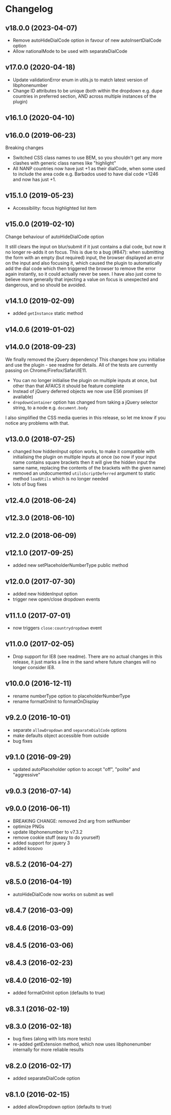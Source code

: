 # Changelog

## v18.0.0 (2023-04-07)
- Remove autoHideDialCode option in favour of new autoInsertDialCode option
- Allow nationalMode to be used with separateDialCode

## v17.0.0 (2020-04-18)
- Update validationError enum in utils.js to match latest version of libphonenumber
- Change ID attributes to be unique (both within the dropdown e.g. dupe countries in preferred section, AND across multiple instances of the plugin)

## v16.1.0 (2020-04-10)


## v16.0.0 (2019-06-23)
Breaking changes

- Switched CSS class names to use BEM, so you shouldn't get any more clashes with generic class names like "highlight"
- All NANP countries now have just +1 as their dialCode, when some used to include the area code e.g. Barbados used to have dial code +1246 and now has just +1.

## v15.1.0 (2019-05-23)
- Accessibility: focus highlighted list item

## v15.0.0 (2019-02-10)
Change behaviour of autoHideDialCode option

It still clears the input on blur/submit if it just contains a dial code, but now it no longer re-adds it on focus. This is due to a bug (#847): when submitting the form with an empty (but required) input, the browser displayed an error on the input and also focusing it, which caused the plugin to automatically add the dial code which then triggered the browser to remove the error again instantly, so it could actually never be seen. I have also just come to believe more generally that injecting a value on focus is unexpected and dangerous, and so should be avoided.

## v14.1.0 (2019-02-09)
- added `getInstance` static method

## v14.0.6 (2019-01-02)


## v14.0.0 (2018-09-23)
We finally removed the jQuery dependency! This changes how you initialise and use the plugin - see readme for details. All of the tests are currently passing on Chrome/Firefox/Safari/IE11.

- You can no longer initialise the plugin on multiple inputs at once, but other than that AFAICS it should be feature complete
- Instead of jQuery deferred objects we now use ES6 promises (if available)
- `dropdownContainer` option has changed from taking a jQuery selector string, to a node e.g. `document.body`

I also simplified the CSS media queries in this release, so let me know if you notice any problems with that.

## v13.0.0 (2018-07-25)
- changed how hiddenInput option works, to make it compatible with initialising the plugin on multiple inputs at once (so now if your input name contains square brackets then it will give the hidden input the same name, replacing the contents of the brackets with the given name)
- removed an undocumented `utilsScriptDeferred` argument to static method `loadUtils` which is no longer needed
- lots of bug fixes

## v12.4.0 (2018-06-24)


## v12.3.0 (2018-06-10)


## v12.2.0 (2018-06-09)


## v12.1.0 (2017-09-25)
- added new setPlaceholderNumberType public method

## v12.0.0 (2017-07-30)
- added new hiddenInput option
- trigger new open/close dropdown events

## v11.1.0 (2017-07-01)
- now triggers `close:countrydropdown` event

## v11.0.0 (2017-02-05)
- Drop support for IE8 (see readme). There are no actual changes in this release, it just marks a line in the sand where future changes will no longer consider IE8.


## v10.0.0 (2016-12-11)
- rename numberType option to placeholderNumberType
- rename formatOnInit to formatOnDisplay


## v9.2.0 (2016-10-01)
- separate `allowDropdown` and `separateDialCode` options
- make defaults object accessible from outside
- bug fixes


## v9.1.0 (2016-09-29)
- updated autoPlaceholder option to accept "off", "polite" and "aggressive"


## v9.0.3 (2016-07-14)


## v9.0.0 (2016-06-11)
- BREAKING CHANGE: removed 2nd arg from setNumber
- optimize PNGs
- update libphonenumber to v7.3.2
- remove cookie stuff (easy to do yourself)
- added support for jquery 3
- added kosovo


## v8.5.2 (2016-04-27)


## v8.5.0 (2016-04-19)
- autoHideDialCode now works on submit as well


## v8.4.7 (2016-03-09)


## v8.4.6 (2016-03-09)


## v8.4.5 (2016-03-06)


## v8.4.3 (2016-02-23)


## v8.4.0 (2016-02-19)
- added formatOnInit option (defaults to true)


## v8.3.1 (2016-02-19)


## v8.3.0 (2016-02-18)
- bug fixes (along with lots more tests)
- re-added getExtension method, which now uses libphonenumber internally for more reliable results


## v8.2.0 (2016-02-17)
- added separateDialCode option


## v8.1.0 (2016-02-15)
- added allowDropdown option (defaults to true)
